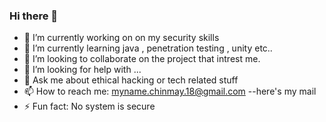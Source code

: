### Hi there 👋
- 🔭 I’m currently working on on my security skills
- 🌱 I’m currently learning java , penetration testing , unity etc..
- 👯 I’m looking to collaborate on the project that intrest me.
- 🤔 I’m looking for help with ...
- 💬 Ask me about ethical hacking or tech related stuff
- 📫 How to reach me: myname.chinmay.18@gmail.com --here's my mail
- ⚡ Fun fact: No system is secure 

